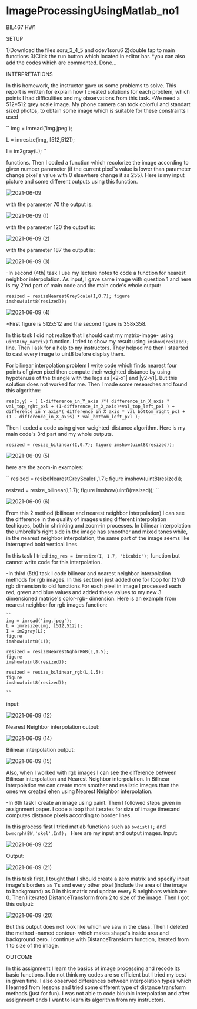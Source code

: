 # ImageProcessingUsingMatlab_no1
BIL467 HW1

SETUP

1)Download the files soru_3_4_5 and odev1soru6
2)double tap to main functions
3)Click the run button which located in editor bar.
*you can also add the codes which are commented.
Done...

INTERPRETATIONS

In this homework, the instructor gave us some problems to solve. This report is written for explain how I created solutions for each problem, which points I had difficulities and my observations from this task. 
-We need a 512*512 grey scale image. My phone camera can took colorful and standart sized photos, to obtain some image which is suitable for these constraints I used

``
img = imread('img.jpeg');

L = imresize(img, [512,512]);

I = im2gray(L);
``

functions. Then I coded a function which recolorize the image according to given number parameter (if the current pixel's value is lower than parameter change pixel's value with 0 elsewhere change it as 255).
Here is my input picture and some different outputs using this function.

![2021-06-09](https://user-images.githubusercontent.com/60623941/121318465-f2ccc600-c913-11eb-871e-cbcc2da91e59.png)

with the parameter 70 the output is:

![2021-06-09 (1)](https://user-images.githubusercontent.com/60623941/121318999-75ee1c00-c914-11eb-827a-42de34e0b6ba.png)

with the parameter 120 the output is:

![2021-06-09 (2)](https://user-images.githubusercontent.com/60623941/121319063-8605fb80-c914-11eb-8dd4-035fc27968a5.png)

with the parameter 187 the output is:

![2021-06-09 (3)](https://user-images.githubusercontent.com/60623941/121319105-8e5e3680-c914-11eb-9af7-e1a0bd209f07.png)

-In second (4th) task I use my lecture notes to code a function for nearest neighbor interpolation. As input, I gave same image with question 1 and here is my 2'nd part of main code and the main code's whole output:


``
resized = resizeNearestGreyScale(I,0.7);
figure
imshow(uint8(resized));
``

![2021-06-09 (4)](https://user-images.githubusercontent.com/60623941/121320625-00834b00-c916-11eb-9be9-471dd8582666.png)

*First figure is 512x512 and the second figure is 358x358.

  In this task I did not realize that I should cast my matrix-image- using ``uint8(my_matrix)`` function. I tried to show my result using ``imshow(resized);`` line.
Then I ask for a help to my instructors. They helped me then I staarted to cast every image to uint8 before display them.

For bilinear interpolation problem I write code which finds nearest four points of given pixel then compute their weighted distance by using hypotenuse of the triangle with the legs as |x2-x1| and |y2-y1|. But this solution does not worked for me. Then I made some researches and found this algorithm:

``
res(x,y) = ( 1-difference_in_Y_axis )*( difference_in_X_axis * val_top_rght_pxl + (1-difference_in_X_axis)*val_top_left_pxl ) + difference_in_Y_axis*( difference_in_X_axis * val_bottom_right_pxl + (1 - difference_in_X_axis) * val_bottom_left_pxl );
``

Then I coded a code using given weighted-distance algorithm.  Here is my main code's 3rd part and my whole outputs.

``
resized = resize_bilinear(I,0.7);
figure
imshow(uint8(resized));
``


![2021-06-09 (5)](https://user-images.githubusercontent.com/60623941/121326020-cf594980-c91a-11eb-860d-93c9d2c12c4d.png)

here are the zoom-in examples:

``
resized = resizeNearestGreyScale(I,1.7);
figure
imshow(uint8(resized));

resized = resize_bilinear(I,1.7);
figure
imshow(uint8(resized));
``

![2021-06-09 (6)](https://user-images.githubusercontent.com/60623941/121331254-60322400-c91f-11eb-8cea-317633104c9b.png)


  From this 2 method (bilinear and nearest neighbor interpolation) I can see the difference in the quality of images using different interpolation techiques, both in shrinking and zoom-in processes. In bilinear interpolation the umbrella's right side in the image has smoother and mixed tones while, in the nearest neighbor interpolation, the same part of the image seems like interrupted bold vertical lines.

  In this task I tried `` img_res = imresize(I, 1.7, 'bicubic'); `` function but cannot write code for this interpolation.
  
  -In third (5th) task I code bilinear and nearest neighbor interpolation methods for rgb images. In this section I just added one for foop for (3'rd) rgb dimension to old functions.For each pixel in image I processed each red, green and blue values and added these values to my new 3 dimensioned matrice's color-rgb- dimension.
    Here is an example from nearest neighbor for rgb images function:
    
    
    ``
    img = imread('img.jpeg');
    L = imresize(img, [512,512]);
    I = im2gray(L);
    figure
    imshow(uint8(L));

    resized = resizeNearestNghbrRGB(L,1.5);
    figure
    imshow(uint8(resized));

    resized = resize_bilinear_rgb(L,1.5);
    figure
    imshow(uint8(resized));

    ``
    
input:

![2021-06-09 (12)](https://user-images.githubusercontent.com/60623941/121337047-ca00fc80-c924-11eb-8e8e-5e995a4ed65d.png)

Nearest Neighbor interpolation output:

![2021-06-09 (14)](https://user-images.githubusercontent.com/60623941/121339071-c9696580-c926-11eb-9503-5f5c8c03f29d.png)


Bilinear interpolation output:

![2021-06-09 (15)](https://user-images.githubusercontent.com/60623941/121339131-d8501800-c926-11eb-8891-25e979164de8.png)


  Also, when I worked with rgb images I can see the difference between Bilinear interpolation and Nearest Neighbor interpolation. In Bilinear interpolation we can create more smother and realistic images than the ones we created ehen using Nearest Neighbor interpolation.

-In 6th task I create an image using paint. Then I followed steps given in assignment paper. I code a loop that iterates for size of image timesand computes distance pixels according to border lines. 

  In this process first I tried matlab functions such as ``bwdist();`` and ``bwmorph(BW,'skel',Inf); ``
Here are my input and output images.
Input:


![2021-06-09 (22)](https://user-images.githubusercontent.com/60623941/121396340-f2f0b400-c95b-11eb-8915-56e3c561ea70.png)


Output:

![2021-06-09 (21)](https://user-images.githubusercontent.com/60623941/121391265-da31cf80-c956-11eb-9ea8-75e813db9300.png)


  In this task first, I tought that I should create a zero matrix and specify input image's borders as 1's and every other pixel (include the area of the image to background) as 0 in this matrix and update every 8 neighbors which are 0. Then I iterated DistanceTransform from 2 to size of the image. Then I got this output:
  
  ![2021-06-09 (20)](https://user-images.githubusercontent.com/60623941/121388714-61317880-c954-11eb-9941-ca2d4c297188.png)

  
   But this output does not look like which we saw in the class. Then I deleted the method -named contour- which makes shape's inside area and background zero.
   I continue with DistanceTransform function, iterated from 1 to size of the image.
   
   OUTCOME
   
   In this assignment I learn the basics of image processing and recode its basic functions. I do not think my codes are so efficient but I tried my best in given time. I also observed differences between interpolation types which I learned from lessons and tried some different type of distance transform methods (just for fun). I was not able to code bicubic interpolation and after assignment ends I want to learn its algorithm from my instructors.

